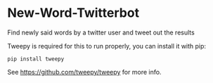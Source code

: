 # New-Word-Twitterbot
Find newly said words by a twitter user and tweet out the results

Tweepy is required for this to run properly, you can install it with pip:

    pip install tweepy
    
See https://github.com/tweepy/tweepy for more info.


